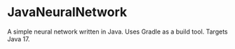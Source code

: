 # JavaNeuralNetwork
A simple neural network written in Java.
Uses Gradle as a build tool.
Targets Java 17.
